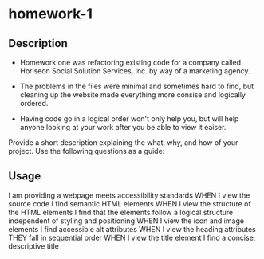 # homework-1

## Description

- Homework one was refactoring existing code for a company called Horiseon Social Solution Services, Inc. by way of a marketing agency.

- The problems in the files were minimal and sometimes hard to find, but cleaning up the website made everything more consise and logically ordered.

- Having code go in a logical order won't only help you, but will help anyone looking at your work after you be able to view it eaiser.

Provide a short description explaining the what, why, and how of your project. Use the following questions as a guide:

## Usage

I am providing a webpage meets accessibility standards
WHEN I view the source code
I find semantic HTML elements
WHEN I view the structure of the HTML elements
I find that the elements follow a logical structure independent of styling and positioning
WHEN I view the icon and image elements
I find accessible alt attributes
WHEN I view the heading attributes
THEY fall in sequential order
WHEN I view the title element
I find a concise, descriptive title
```
